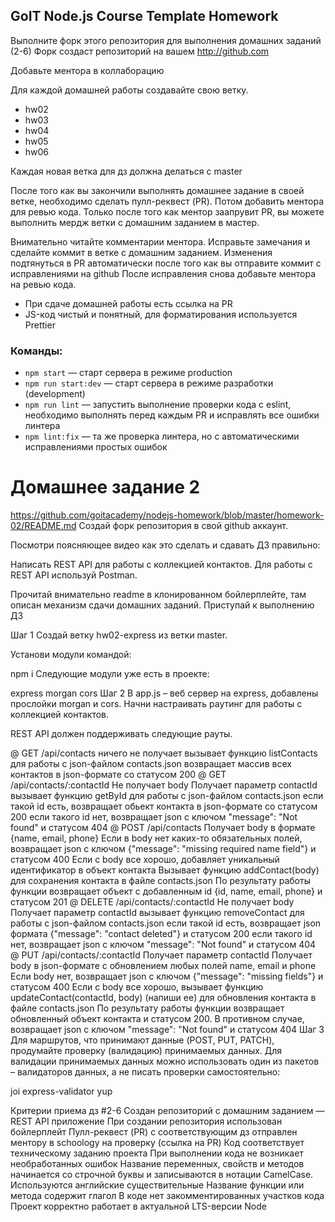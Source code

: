 ## GoIT Node.js Course Template Homework

Выполните форк этого репозитория для выполнения домашних заданий (2-6)
Форк создаст репозиторий на вашем http://github.com

Добавьте ментора в коллаборацию

Для каждой домашней работы создавайте свою ветку.

- hw02
- hw03
- hw04
- hw05
- hw06

Каждая новая ветка для дз должна делаться с master

После того как вы закончили выполнять домашнее задание в своей ветке, необходимо сделать пулл-реквест (PR). Потом добавить ментора для ревью кода. Только после того как ментор заапрувит PR, вы можете выполнить мердж ветки с домашним заданием в мастер.

Внимательно читайте комментарии ментора. Исправьте замечания и сделайте коммит в ветке с домашним заданием. Изменения подтянуться в PR автоматически после того как вы отправите коммит с исправлениями на github
После исправления снова добавьте ментора на ревью кода.

- При сдаче домашней работы есть ссылка на PR
- JS-код чистый и понятный, для форматирования используется Prettier

### Команды:

- `npm start` &mdash; старт сервера в режиме production
- `npm run start:dev` &mdash; старт сервера в режиме разработки (development)
- `npm run lint` &mdash; запустить выполнение проверки кода с eslint, необходимо выполнять перед каждым PR и исправлять все ошибки линтера
- `npm lint:fix` &mdash; та же проверка линтера, но с автоматическими исправлениями простых ошибок


# Домашнее задание 2  
https://github.com/goitacademy/nodejs-homework/blob/master/homework-02/README.md
Создай форк репозитория в свой github аккаунт.

Посмотри поясняющее видео как это сделать и сдавать ДЗ правильно: 

Написать REST API для работы с коллекцией контактов. Для работы с REST API используй Postman.

Прочитай внимательно readme в клонированном бойлерплейте, там описан механизм сдачи домашних заданий. Приступай к выполнению ДЗ

Шаг 1
Создай ветку hw02-express из ветки master.

Установи модули командой:

npm i
Следующие модули уже есть в проекте:

express
morgan
cors
Шаг 2
В app.js – веб сервер на express, добавлены прослойки morgan и cors. Начни настраивать раутинг для работы с коллекцией контактов.

REST API должен поддерживать следующие рауты.

@ GET /api/contacts
ничего не получает
вызывает функцию listContacts для работы с json-файлом contacts.json
возвращает массив всех контактов в json-формате со статусом 200
@ GET /api/contacts/:contactId
Не получает body
Получает параметр contactId
вызывает функцию getById для работы с json-файлом contacts.json
если такой id есть, возвращает обьект контакта в json-формате со статусом 200
если такого id нет, возвращает json с ключом "message": "Not found" и статусом 404
@ POST /api/contacts
Получает body в формате {name, email, phone}
Если в body нет каких-то обязательных полей, возвращает json с ключом {"message": "missing required name field"} и статусом 400
Если с body все хорошо, добавляет уникальный идентификатор в объект контакта
Вызывает функцию addContact(body) для сохранения контакта в файле contacts.json
По результату работы функции возвращает объект с добавленным id {id, name, email, phone} и статусом 201
@ DELETE /api/contacts/:contactId
Не получает body
Получает параметр contactId
вызывает функцию removeContact для работы с json-файлом contacts.json
если такой id есть, возвращает json формата {"message": "contact deleted"} и статусом 200
если такого id нет, возвращает json с ключом "message": "Not found" и статусом 404
@ PUT /api/contacts/:contactId
Получает параметр contactId
Получает body в json-формате c обновлением любых полей name, email и phone
Если body нет, возвращает json с ключом {"message": "missing fields"} и статусом 400
Если с body все хорошо, вызывает функцию updateContact(contactId, body) (напиши ее) для обновления контакта в файле contacts.json
По результату работы функции возвращает обновленный объект контакта и статусом 200. В противном случае, возвращает json с ключом "message": "Not found" и статусом 404
Шаг 3
Для маршрутов, что принимают данные (POST, PUT, PATCH), продумайте проверку (валидацию) принимаемых данных. Для валидации принимаемых данных можно использовать один из пакетов – валидаторов данных, а не писать проверки самостоятельно:

joi
express-validator
yup


Критерии приема дз #2-6
Создан репозиторий с домашним заданием — REST API приложение
При создании репозитория использован бойлерплейт
Пулл-реквест (PR) с соответствующим дз отправлен ментору в schoology на проверку (ссылка на PR)
Код соответствует техническому заданию проекта
При выполнении кода не возникает необработанных ошибок
Название переменных, свойств и методов начинается со строчной буквы и записываются в нотации CamelCase. Используются английские существительные
Название функции или метода содержит глагол
В коде нет закомментированных участков кода
Проект корректно работает в актуальной LTS-версии Node